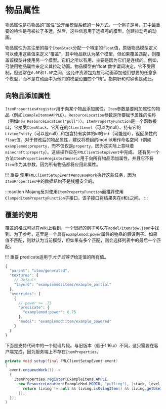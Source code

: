 物品属性
========

物品属性是将物品的“属性”公开给模型系统的一种方式。一个例子是弓，其中最重要的特性是弓被拉了多远。然后，这些信息用于选择弓的模型，创建拉动弓的动画。

物品属性为其注册的每个`ItemStack`分配一个特定的`float`值，原版物品模型定义可以使用这些值来定义“覆盖”，其中物品默认为某个模型，但如果覆盖匹配，则覆盖该模型并使用另一个模型。它们之所以有用，主要是因为它们是连续的。例如，弓使用物品属性来定义其拉动动画。物品模型由'float'数字谓词决定，它不受限制，但通常在`0.0F`和`1.0F`之间。这允许资源包为拉弓动画添加他们想要的任意多个模型，而不是在动画中为他们的模型设置四个“槽”。指南针和时钟也是如此。

向物品添加属性
-------------

`ItemProperties#register`用于向某个物品添加属性。`Item`参数是要附加属性的物品（例如`ExampleItems#APPLE`）。`ResourceLocation`参数是所要赋予属性的名称（例如`new ResourceLocation("pull")`）。`ItemPropertyFunction`是一个函数接口，它接受`ItemStack`、它所在的`ClientLevel`（可以为null）、持有它的`LivingEntity`（可以是null）和包含持有实体的id的`int`（可能是`0`），返回属性的`float`值。对于修改后的物品属性，建议将模组的mod id用作命名空间（例如`examplemod:property`，而不仅仅是`property`，因为这实际上意味着`minecraft:property`）。这些操作应在`FMLClientSetupEvent`中完成。
还有另一个方法`ItemProperties#registerGeneric`用于向所有物品添加属性，并且它不将`Item`作为其参数，因为所有物品都将应用此属性。

!!! 重要
    使用`FMLClientSetupEvent#enqueueWork`执行这些任务，因为`ItemProperties`中的数据结构不是线程安全的。

:::caution
    Mojang反对使用`ItemPropertyFunction`而推荐使用`ClampedItemPropertyFunction`子接口，该子接口将结果夹在`0`和`1`之间。
:::

覆盖的使用
---------

覆盖的格式可以在[wiki][format]上看到，一个很好的例子可以在`model/item/bow.json`中找到。为了参考，这里是一个具有`examplemod:power`属性的物品的假设例子。如果值不匹配，则默认为当前模型，但如果有多个匹配，则会选择列表中的最后一个匹配。

!!! 重要
    predicate适用于*大于或等于*给定值的所有值。

```js
{
  "parent": "item/generated",
  "textures": {
    // Default
    "layer0": "examplemod:items/example_partial"
  },
  "overrides": [
    {
      // power >= .75
      "predicate": {
        "examplemod:power": 0.75
      },
      "model": "examplemod:item/example_powered"
    }
  ]
}
```

下面是支持代码中的一个假设片段。与旧版本（低于1.16.x）不同，这只需要在客户端完成，因为服务端上不存在`ItemProperties`。

```java
private void setup(final FMLClientSetupEvent event)
{
  event.enqueueWork(() ->
  {
    ItemProperties.register(ExampleItems.APPLE, 
      new ResourceLocation(ExampleMod.MODID, "pulling"), (stack, level, living, id) -> {
        return living != null && living.isUsingItem() && living.getUseItem() == stack ? 1.0F : 0.0F;
      });
  });
}
```

[format]: https://minecraft.wiki/w/Tutorials/Models#Item_models
